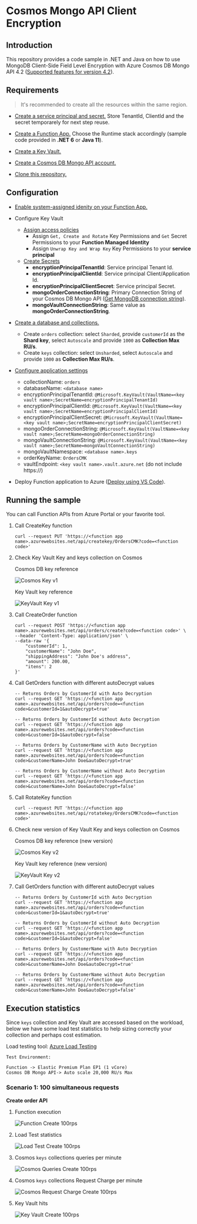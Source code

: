 # Cosmos Mongo API Client Encryption

## Introduction

This repository provides a code sample in .NET and Java on how to use MongoDB Client-Side Field Level Encryption with Azure Cosmos DB Mongo API 4.2 (<a href="https://docs.microsoft.com/en-us/azure/cosmos-db/mongodb/feature-support-42#client-side-field-level-encryption" target="_blank">Supported features for version 4.2</a>).

## Requirements

> It's recommended to create all the resources within the same region.

* <a href="https://docs.microsoft.com/en-us/azure/active-directory/develop/howto-create-service-principal-portal#register-an-application-with-azure-ad-and-create-a-service-principal" target="_blank">Create a service principal and secret.</a> Store TenantId, ClientId and the secret temporarely for next step reuse.

* <a href="https://docs.microsoft.com/en-us/azure/azure-functions/functions-create-function-app-portal#create-a-function-app" target="_blank">Create a Function App.</a> Choose the Runtime stack accordingly (sample code provided in **.NET 6** or **Java 11**).

* <a href="https://docs.microsoft.com/en-us/azure/key-vault/general/quick-create-portal" target="_blank">Create a Key Vault.</a>

* <a href="https://docs.microsoft.com/en-us/azure/cosmos-db/mongodb/quickstart-dotnet?tabs=azure-portal%2Cwindows#create-an-azure-cosmos-db-account" target="_blank">Create a Cosmos DB Mongo API account.</a>

* <a href="https://github.com/fonsecamar/cosmos-mongo-encryption.git" target="_blank">Clone this repository.</a>

## Configuration

* <a href="https://docs.microsoft.com/en-us/azure/app-service/overview-managed-identity?tabs=portal%2Chttp#add-a-system-assigned-identity" target="_blank">Enable system-assigned idenity on your Function App.</a>

* Configure Key Vault

    * <a href="https://docs.microsoft.com/en-us/azure/key-vault/general/assign-access-policy?tabs=azure-portal" target="_blank">Assign access policies</a>
        * Assign `Get, Create and Rotate` Key Permissions and `Get` Secret Permissions to your **Function Managed Identity**
        * Assign `Unwrap Key and Wrap Key` Key Permissions to your **service principal**
    * <a href="https://docs.microsoft.com/en-us/azure/key-vault/secrets/quick-create-portal#add-a-secret-to-key-vault" target="_blank">Create Secrets</a>
        * **encryptionPrincipalTenantId**: Service principal Tenant Id.
        * **encryptionPrincipalClientId**: Service principal Client/Application Id.
        * **encryptionPrincipalClientSecret**: Service principal Secret.
        * **mongoOrderConnectionString**: Primary Connection String of your Cosmos DB Mongo API (<a href="https://docs.microsoft.com/en-us/azure/cosmos-db/mongodb/connect-mongodb-account#get-the-mongodb-connection-string-to-customize" target="_blank">Get MongoDB connection string</a>).
        * **mongoVaultConnectionString**: Same value as **mongoOrderConnectionString**.

* <a href="https://docs.microsoft.com/en-us/azure/cosmos-db/mongodb/how-to-create-container-mongodb#portal-mongodb" target="_blank">Create a database and collections.</a>
    * Create `orders` collection: select `Sharded`, provide `customerId` as the **Shard key**, select `Autoscale` and provide `1000` as **Collection Max RU/s**.
    * Create `keys` collection: select `Unsharded`, select `Autoscale` and provide `1000` as **Collection Max RU/s**.

* <a href="https://docs.microsoft.com/en-us/azure/azure-functions/functions-how-to-use-azure-function-app-settings?tabs=portal" target="_blank">Configure application settings</a>
    * collectionName: `orders`
    * databaseName: `<database name>`
    * encryptionPrincipalTenantId: `@Microsoft.KeyVault(VaultName=<key vault name>;SecretName=encryptionPrincipalTenantId)`
    * encryptionPrincipalClientId: `@Microsoft.KeyVault(VaultName=<key vault name>;SecretName=encryptionPrincipalClientId)`
    * encryptionPrincipalClientSecret: `@Microsoft.KeyVault(VaultName=<key vault name>;SecretName=encryptionPrincipalClientSecret)`
    * mongoOrderConnectionString: `@Microsoft.KeyVault(VaultName=<key vault name>;SecretName=mongoOrderConnectionString)`
    * mongoVaultConnectionString: `@Microsoft.KeyVault(VaultName=<key vault name>;SecretName=mongoVaultConnectionString)`
    * mongoVaultNamespace: `<database name>.keys`
    * orderKeyName: `OrdersCMK`
    * vaultEndpoint: `<key vault name>.vault.azure.net` (do not include https://)

* Deploy Function application to Azure (<a href="https://docs.microsoft.com/en-us/azure/azure-functions/functions-develop-vs-code" target="_blank">Deploy using VS Code</a>).

## Running the sample

You can call Function APIs from Azure Portal or your favorite tool.

1. Call CreateKey function

    ```
    curl --request PUT 'https://<function app name>.azurewebsites.net/api/createkey/OrdersCMK?code=<function code>'
    ```
1. Check Key Vault Key and keys collection on Cosmos
    
    Cosmos DB key reference

    ![Cosmos Key v1](./images/Cosmos-Key-v1.jpg)

    Key Vault key reference

    ![KeyVault Key v1](./images/KeyVault-Key-v1.jpg)

1. Call CreateOrder function

    ```
    curl --request POST 'https://<function app name>.azurewebsites.net/api/orders/create?code=<function code>' \
    --header 'Content-Type: application/json' \
    --data-raw '{
        "customerId": 1,
        "customerName": "John Doe",
        "shippingAddress": "John Doe's address",
        "amount": 200.00,
        "itens": 2
    }'
    ```
1. Call GetOrders function with different autoDecrypt values

    ```
    -- Returns Orders by CustomerId with Auto Decryption
    curl --request GET 'https://<function app name>.azurewebsites.net/api/orders?code=<function code>&customerId=1&autoDecrypt=true'

    -- Returns Orders by CustomerId without Auto Decryption
    curl --request GET 'https://<function app name>.azurewebsites.net/api/orders?code=<function code>&customerId=1&autoDecrypt=false'

    -- Returns Orders by CustomerName with Auto Decryption
    curl --request GET 'https://<function app name>.azurewebsites.net/api/orders?code=<function code>&customerName=John Doe&autoDecrypt=true'

    -- Returns Orders by CustomerName without Auto Decryption
    curl --request GET 'https://<function app name>.azurewebsites.net/api/orders?code=<function code>&customerName=John Doe&autoDecrypt=false'
    ```
1. Call RotateKey function

    ```
    curl --request PUT 'https://<function app name>.azurewebsites.net/api/rotatekey/OrdersCMK?code=<function code>'
    ```
1. Check new version of Key Vault Key and keys collection on Cosmos
    
    Cosmos DB key reference (new version)

    ![Cosmos Key v2](./images/Cosmos-Key-v2.jpg)

    Key Vault key reference (new version)

    ![KeyVault Key v2](./images/KeyVault-Key-v2.jpg)

1. Call GetOrders function with different autoDecrypt values

    ```
    -- Returns Orders by CustomerId with Auto Decryption
    curl --request GET 'https://<function app name>.azurewebsites.net/api/orders?code=<function code>&customerId=1&autoDecrypt=true'

    -- Returns Orders by CustomerId without Auto Decryption
    curl --request GET 'https://<function app name>.azurewebsites.net/api/orders?code=<function code>&customerId=1&autoDecrypt=false'

    -- Returns Orders by CustomerName with Auto Decryption
    curl --request GET 'https://<function app name>.azurewebsites.net/api/orders?code=<function code>&customerName=John Doe&autoDecrypt=true'

    -- Returns Orders by CustomerName without Auto Decryption
    curl --request GET 'https://<function app name>.azurewebsites.net/api/orders?code=<function code>&customerName=John Doe&autoDecrypt=false'
    ```

## Execution statistics

Since `keys` collection and Key Vault are accessed based on the workload, below we have some load test statistics to help sizing correctly your collection and perhaps cost estimation.

Load testing tool: <a href="https://docs.microsoft.com/en-us/azure/load-testing/">Azure Load Testing</a>

```
Test Environment:

Function -> Elastic Premium Plan EP1 (1 vCore)
Cosmos DB Mongo API-> Auto scale 20,000 RU/s Max  
```

### Scenario 1: 100 simultaneous requests

**Create order API**

1. Function execution

   ![Function Create 100rps](./images/function_create_100rps.jpg)

1. Load Test statistics

   ![Load Test Create 100rps](./images/loadtest_create_100rps.jpg)

1. Cosmos `keys` collections queries per minute

   ![Cosmos Queries Create 100rps](./images/cosmos_queries_create_100rps.jpg)

1. Cosmos `keys` collections Request Charge per minute

   ![Cosmos Request Charge Create 100rps](./images/cosmos_request_charge_create_100rps.jpg)

1. Key Vault hits

   ![Key Vault Create 100rps](./images/keyvault_create_100rps.jpg)